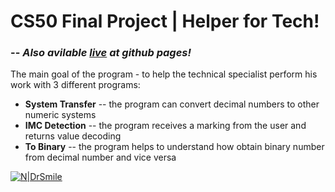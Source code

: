 # CS50 Final Project | Helper for Tech!

### -- *Also avilable [live](https://drsmile444.github.io/CS50-Final-Project/) at github pages!*


The main goal of the program - to help the technical specialist perform his work with 3 different programs:
- **System Transfer** -- the program can convert decimal numbers to other numeric systems
- **IMC Detection** -- the program receives a marking from the user and returns value decoding
- **To Binary** -- the program helps to understand how obtain binary number from decimal number and vice versa


[![N|DrSmile](https://drsmile444.github.io/CS50-Final-Project/img/readmeMD.png)](https://github.com/DrSmile444)
